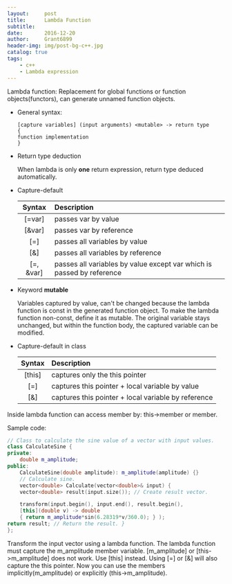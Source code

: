 ```yaml
---
layout:		post
title:		Lambda Function
subtitle:
date:		2016-12-20
author: 	Grant6899
header-img: img/post-bg-c++.jpg
catalog: true
tags:
    - c++
    - Lambda expression
---
```


Lambda function: Replacement for global functions or function objects(functors), can generate unnamed function objects.

- General syntax:
  ```
  [capture variables] (input arguments) <mutable> -> return type
  {
  function implementation
  }
  ```

- Return type deduction

  When lambda is only **one** return expression, return type deduced automatically.

- Capture-default

  |Syntax     |         Description |
  |:--------: |:------------------- |
  |[=var]|passes var by value|
  |[&var]|passes var by reference|
  |[=]| passes all variables by value|
  |[&]| passes all variables by reference|
  |[=, &var]|passes all variables by value except var which is passed by reference|

- Keyword **mutable**

  Variables captured by value, can't be changed because the lambda function is const in the generated function object. To make the lambda function non-const, define it as mutable. The original variable stays unchanged, but within the function body, the captured variable can be modified.

- Capture-default in class

  |Syntax     |         Description |
  |:--------: |:------------------- |
  |[this]| captures only the this pointer|
  |[=]|captures this pointer + local variable by value|
  |[&]|captures this pointer + local variable by reference|


Inside lambda function can access member by:
this->member or member.

Sample code:
```c++
// Class to calculate the sine value of a vector with input values.
class CalculateSine {
private: 
	double m_amplitude; 
public:
	CalculateSine(double amplitude): m_amplitude(amplitude) {}
	// Calculate sine.
	vector<double> Calculate(vector<double>& input) {
	vector<double> result(input.size()); // Create result vector.

	transform(input.begin(), input.end(), result.begin(), 
	[this](double v) -> double
	{ return m_amplitude*sin(6.28319*v/360.0); } );
return result; // Return the result. }
};
```
Transform the input vector using a lambda function. The lambda function must capture the m_amplitude member variable. [m_amplitude] or [this->m_amplitude] does not work. Use [this] instead. Using [=] or [&] will also capture the this pointer. Now you can use the members implicitly(m_amplitude) or explicitly (this->m_amplitude).